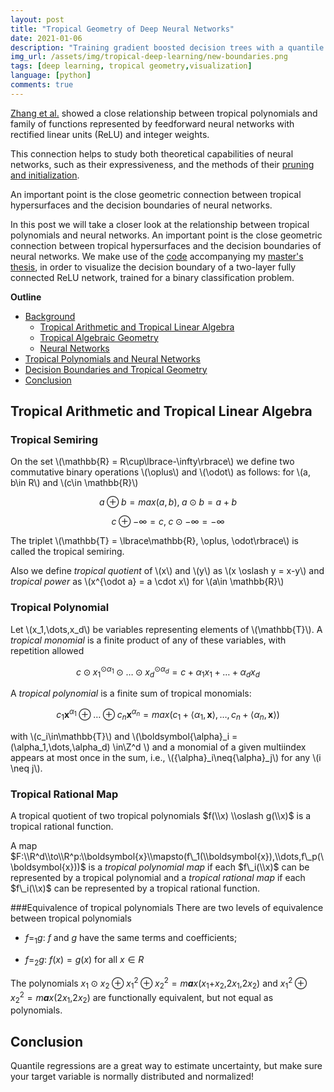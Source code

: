 ```yaml
---
layout: post
title: "Tropical Geometry of Deep Neural Networks"
date: 2021-01-06
description: "Training gradient boosted decision trees with a quantile loss to predict taxi fares, in python using catboost and vaex."
img_url: /assets/img/tropical-deep-learning/new-boundaries.png
tags: [deep learning, tropical geometry,visualization]
language: [python]
comments: true
---
```


[Zhang et al.](https://arxiv.org/pdf/1805.07091.pdf) showed a close relationship between tropical polynomials and family of functions represented by feedforward neural networks with rectified linear units (ReLU) and integer weights. 
	
This connection helps to study both theoretical capabilities of neural networks, such as their expressiveness, and the methods of their  [pruning and initialization](https://arxiv.org/pdf/2002.08838.pdf). 
    
An important point is the close geometric connection between tropical hypersurfaces and the decision boundaries of neural networks.

In this post we will take a closer look at the relationship between tropical polynomials and neural networks. An important point is the close geometric connection between tropical hypersurfaces and the decision boundaries of neural networks. We make use of the [code](https://github.com/zachanton/tropical) accompanying my [master's thesis](https://github.com/zachanton/tropical/blob/master/master_thesis.pdf), in order to visualize the decision boundary of a two-layer fully connected ReLU network,
trained for a binary classification problem.


**Outline**

- [Background](#background)
	- [Tropical Arithmetic and Tropical Linear Algebra](#TropicalArithmeticandTropicalLinearAlgebra)
	- [Tropical Algebraic Geometry](#TropicalAlgebraicGeometry)
	- [Neural Networks](#NeuralNetworks)
- [Tropical Polynomials and Neural Networks](#TropicalPolynomialsandNeuralNetworks)
- [Decision Boundaries and Tropical Geometry](#DecisionBoundariesandTropicalGeometry)
- [Conclusion](#conclusion)


## Tropical Arithmetic and Tropical Linear Algebra

### Tropical Semiring

On the set \\(\mathbb{R} = R\cup\lbrace-\infty\rbrace\\) we define two commutative binary
operations \\(\oplus\\) and \\(\odot\\) as follows: for \\(a, b\in R\\) and
\\(c\in \mathbb{R}\\)

$$
a\oplus b = max(a, b),\; a\odot b = a + b
$$

$$
c\oplus -\infty = c,\; c\odot -\infty = -\infty
$$

The triplet \\(\mathbb{T} = \lbrace\mathbb{R}, \oplus, \odot\rbrace\\) is called the tropical
semiring.

Also we define *tropical quotient* of \\(x\\) and \\(y\\) as
\\(x \oslash y = x-y\\) and *tropical power* as
\\(x^{\odot a} = a \cdot x\\) for \\(a\in \mathbb{R}\\)

### Tropical Polynomial

Let \\(x_1,\dots,x_d\\) be variables representing elements of \\(\mathbb{T}\\). A *tropical monomial* is a finite product of any of these variables, with repetition allowed

$$
c \odot x_1^{\odot \alpha_1}\odot \dots \odot x_d^{\odot \alpha_d} = c + \alpha_1 x_1 + \dots + \alpha_d x_d
$$

A *tropical polynomial* is a finite sum of tropical monomials:

$$
c_1 \boldsymbol{x}^{\alpha_1} \oplus\dots\oplus c_n \boldsymbol{x}^{\alpha_n} = max(c_1+\langle \alpha_1,\boldsymbol{x} \rangle,\dots,c_n+\langle \alpha_n,\boldsymbol{x} \rangle)
$$

with \\(c_i\in\mathbb{T}\\) and \\(\boldsymbol{\alpha}_i = (\alpha_1,\dots,\alpha_d) \in\Z^d \\) and a monomial of a given multiindex appears at most once in the sum, i.e., \\({\alpha}_i\neq{\alpha}_j\\) for any \\(i \neq j\\).
        
        
### Tropical Rational Map

A tropical quotient of two tropical polynomials $f(\\x) \\oslash g(\\x)$
is a tropical rational function.

A map
$F:\\R^d\\to\\R^p:\\boldsymbol{x}\\mapsto(f\_1(\\boldsymbol{x}),\\dots,f\_p(\\boldsymbol{x}))$
is a *tropical polynomial map* if each $f\_i(\\x)$ can be represented by
a tropical polynomial and a *tropical rational map* if each $f\_i(\\x)$
can be represented by a tropical rational function.

###Equivalence of tropical polynomials
 There are two levels of equivalence
between tropical polynomials

-   *f*=<sub>1</sub>*g*: *f* and *g* have the same terms and
    coefficients;

-   *f*=<sub>2</sub>*g*: *f*(*x*) = *g*(*x*) for all *x* ∈ *R*

The polynomials
*x*<sub>1</sub> ⊙ *x*<sub>2</sub> ⊕ *x*<sub>1</sub><sup>2</sup> ⊕ *x*<sub>2</sub><sup>2</sup> = *m**a**x*(*x*<sub>1</sub>+*x*<sub>2</sub>,2*x*<sub>1</sub>,2*x*<sub>2</sub>)
and
*x*<sub>1</sub><sup>2</sup> ⊕ *x*<sub>2</sub><sup>2</sup> = *m**a**x*(2*x*<sub>1</sub>,2*x*<sub>2</sub>)
are functionally equivalent, but not equal as polynomials.





## Conclusion

Quantile regressions are a great way to estimate uncertainty, but make sure your target variable is normally distributed and normalized!
